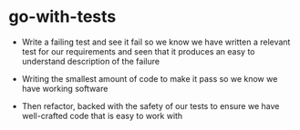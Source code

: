 # go-with-tests


- Write a failing test and see it fail so we know we have written a relevant test for our requirements and seen that it produces an easy to understand description of the failure

- Writing the smallest amount of code to make it pass so we know we have working software

- Then refactor, backed with the safety of our tests to ensure we have well-crafted code that is easy to work with